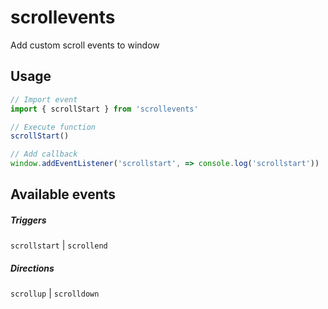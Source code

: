# scrollevents
Add custom scroll events to window


## Usage

```js
// Import event
import { scrollStart } from 'scrollevents'

// Execute function
scrollStart()

// Add callback
window.addEventListener('scrollstart', => console.log('scrollstart'))
```

## Available events

##### Triggers
`scrollstart` | `scrollend` 

##### Directions
`scrollup` | `scrolldown`